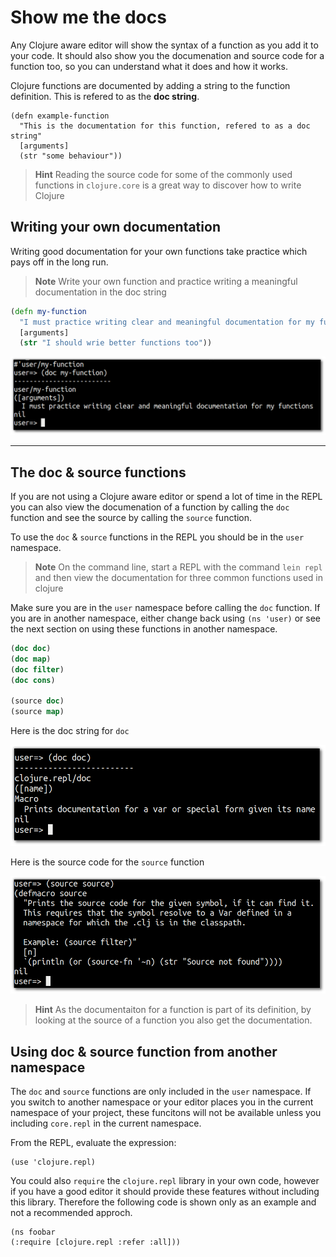 # Show me the docs

  Any Clojure aware editor will show the syntax of a function as you add it to your code.  It should also show you the documenation and source code for a function too, so you can understand what it does and how it works.

  Clojure functions are documented by adding a string to the function definition.  This is refered to as the **doc string**.
  
```
(defn example-function
  "This is the documentation for this function, refered to as a doc string"
  [arguments]
  (str "some behaviour"))
```

> **Hint** Reading the source code for some of the commonly used functions in `clojure.core` is a great way to discover how to write Clojure


## Writing your own documentation 

Writing good documentation for your own functions take practice which pays off in the long run.

> **Note** Write your own function and practice writing a meaningful documentation in the doc string

<!--sec data-title="Reveal answer..." data-id="answer001" data-collapse=true ces-->

```clojure
(defn my-function 
  "I must practice writing clear and meaningful documentation for my functions"
  [arguments]
  (str "I should wrie better functions too"))
```
![Documentation for the my-function function](../images/clojure-playground-doc-my-function.png)

<!--endsec-->

<hr />

## The doc & source functions 

If you are not using a Clojure aware editor or spend a lot of time in the REPL you can also view the documenation of a function by calling the `doc` function and see the source by calling the `source` function.

To use the `doc` & `source` functions in the REPL you should be in the `user` namespace.


> **Note** On the command line, start a REPL with the command `lein repl` and then view the documentation for three common functions used in clojure

Make sure you are in the `user` namespace before calling the `doc` function.  If you are in another namespace, either change back using `(ns 'user)` or see the next section on using these functions in another namespace.

```clojure
(doc doc)
(doc map)
(doc filter)
(doc cons)

(source doc)
(source map)
```

  Here is the doc string for `doc`

![Documentation for the function doc](../images/clojure-playground-doc-doc.png)

  Here is the source code for the `source` function
  
![Source code for the function source](../images/clojure-playground-source-source.png)
  
 > **Hint** As the documentaiton for a function is part of its definition, by looking at the source of a function you also get the documentation.
 

## Using doc & source function from another namespace 

  The `doc` and `source` functions are only included in the `user` namespace. If you switch to another namespace or your editor places you in the current namespace of your project, these funcitons will not be available unless you including `core.repl` in the current namespace.
  
  
From the REPL, evaluate the expression: 

```
(use 'clojure.repl)
```

You could also `require` the `clojure.repl` library in your own code, however if you have a good editor it should provide these features without including this library.  Therefore the following code is shown only as an example and not a recommended approch.

```
(ns foobar
(:require [clojure.repl :refer :all]))
```
